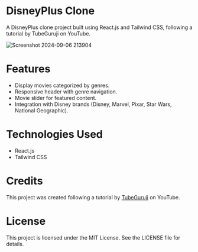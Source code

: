 # DisneyPlus Clone

A DisneyPlus clone project built using React.js and Tailwind CSS, following a tutorial by TubeGuruji on YouTube.

![Screenshot 2024-09-06 213904](https://github.com/user-attachments/assets/9017b8ec-c461-4e7e-9cd0-3aa78c82be30)

# Features
- Display movies categorized by genres.
- Responsive header with genre navigation.
- Movie slider for featured content.
- Integration with Disney brands (Disney, Marvel, Pixar, Star Wars, National Geographic).

# Technologies Used
- React.js
- Tailwind CSS

# Credits
This project was created following a tutorial by [TubeGuruji](https://www.youtube.com/watch?v=3NHYl0Lo74A) on YouTube.

# License
This project is licensed under the MIT License. See the LICENSE file for details.
